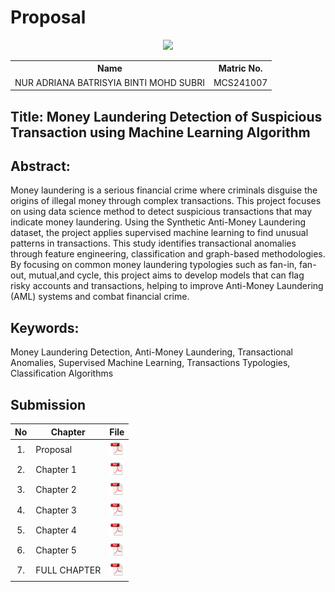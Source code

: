 
# Proposal

<p align="center">
  <img height="200px" src="https://github.com/user-attachments/assets/fd7da657-6ca0-4643-b847-17497d18ba48" />
</p>

<table align="center">
  <tr>
    <th>Name</th>
    <th>Matric No.</th>
  </tr>
  <tr>
    <td>NUR ADRIANA BATRISYIA BINTI MOHD SUBRI</td>
    <td>MCS241007</td>
  </tr>

</table>

## Title: Money Laundering Detection of Suspicious Transaction using Machine Learning Algorithm

## Abstract:
Money laundering is a serious financial crime where criminals disguise the origins of illegal money through complex transactions. This project focuses on using data science method to detect suspicious transactions that may indicate money laundering. Using the Synthetic Anti-Money Laundering dataset, the project applies supervised machine learning to find unusual patterns in transactions. This study identifies transactional anomalies through feature engineering, classification and graph-based methodologies. By focusing on common money laundering typologies such as fan-in, fan-out, mutual,and cycle, this project aims to develop models that can flag risky accounts and transactions, helping to improve Anti-Money Laundering (AML) systems and combat financial crime.

## Keywords: 
Money Laundering Detection, Anti-Money Laundering, Transactional Anomalies, Supervised Machine Learning, Transactions Typologies, Classification Algorithms

## Submission

| No  | Chapter     |                                                 File |
| :-: | ---------- | :---------------------------------------------------------------------------------------------------: |
|  1.  | Proposal | <a href="https://github.com/drshahizan/research-design/blob/main/proposal/proposal24251/NurAdrianaBatrisyia/ProjectProposal_NurAdrianaBatrisyia.pdf"><img src="../../../images/pdf.svg" width="24px" height="24px"></a> |
|  2.  | Chapter 1 | <a href="https://github.com/drshahizan/research-design/tree/main/proposal/proposal24251/NurAdrianaBatrisyia/Chapter%201"><img src="../../../images/pdf.svg" width="24px" height="24px"></a> |
|  3.  | Chapter 2 | <a href="https://github.com/drshahizan/research-design/tree/main/proposal/proposal24251/NurAdrianaBatrisyia/Chapter%202"><img src="../../../images/pdf.svg" width="24px" height="24px"></a> |
|  4.  | Chapter 3 | <a href="https://github.com/drshahizan/research-design/tree/main/proposal/proposal24251/NurAdrianaBatrisyia/Chapter%203"><img src="../../../images/pdf.svg" width="24px" height="24px"></a> |
|  5.  | Chapter 4 | <a href="https://github.com/drshahizan/research-design/tree/main/proposal/proposal24251/NurAdrianaBatrisyia/Chapter%204"><img src="../../../images/pdf.svg" width="24px" height="24px"></a> |
|  6.  | Chapter 5 | <a href="https://github.com/drshahizan/research-design/tree/main/proposal/proposal24251/NurAdrianaBatrisyia/Chapter%205"><img src="../../../images/pdf.svg" width="24px" height="24px"></a> |
|  7.  | FULL CHAPTER | <a href="https://github.com/drshahizan/research-design/tree/main/proposal/proposal24251/NurAdrianaBatrisyia/FULL%20CHAPTER"><img src="../../../images/pdf.svg" width="24px" height="24px"></a> |

